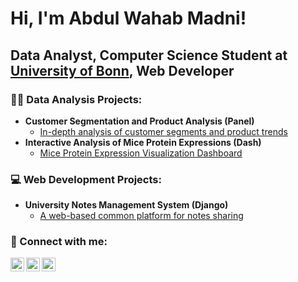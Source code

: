 
<!--
**MadniAbdulWahab/MadniAbdulWahab** is a ✨ _special_ ✨ repository because its `README.md` (this file) appears on your GitHub profile.

Here are some ideas to get you started:

- 🔭 I’m currently working on ...
- 🌱 I’m currently learning ...
- 👯 I’m looking to collaborate on ...
- 🤔 I’m looking for help with ...
- 💬 Ask me about ...
- 📫 How to reach me: ...
- 😄 Pronouns: ...
- ⚡ Fun fact: ...
-->
<h1>Hi, I'm Abdul Wahab Madni!</h1> 
<h2>Data Analyst, Computer Science Student at <a href="https://www.uni-bonn.de/en">University of Bonn</a>, Web Developer</h2>

<h3>👨‍💻 Data Analysis Projects:</h3>

- <b> Customer Segmentation and Product Analysis (Panel)</b>
  - [In-depth analysis of customer segments and product trends](https://github.com/MadniAbdulWahab/CustomerSegmentationandProductAnalysis)
- <b>Interactive Analysis of Mice Protein Expressions (Dash)</b>
  - [Mice Protein Expression Visualization Dashboard](https://github.com/MadniAbdulWahab/InteractiveAnalysisofMiceProteinExpressions) </i>


<h3>💻 Web Development Projects:</h3>

- <b> University Notes Management System (Django)</b>
  - [A web-based common platform for notes sharing](https://github.com/MadniAbdulWahab/UniversityNotesManagementSystem)

<h3> 🤳 Connect with me:</h3>

[<img align="left" alt="Abdul Wahab Madni | LinkedIn" width="22px" src="https://cdn.jsdelivr.net/npm/simple-icons@v3/icons/linkedin.svg" />][linkedin]
[<img align="left" alt="Abdul Wahab Madni | Instagram" width="22px" src="https://cdn.jsdelivr.net/npm/simple-icons@v3/icons/instagram.svg" />][instagram]
[<img align="left" alt="Abdul Wahab Madni | Gmail" width="22px" src="https://cdn.jsdelivr.net/npm/simple-icons@v3/icons/gmail.svg" />][Gmail]

[linkedin]: https://www.linkedin.com/in/abdul-wahab-madni
[instagram]: https://www.instagram.com/notwahab_009/
[Gmail]: mailto:madniabdulwahab@gmail.com

<!--
**joshmadakor1/joshmadakor1** is a ✨ _special_ ✨ repository because its `README.md` (this file) appears on your GitHub profile.

Here are some ideas to get you started:

- 🔭 I’m currently working on ...
- 🌱 I’m currently learning ...
- 👯 I’m looking to collaborate on ...
- 🤔 I’m looking for help with ...
- 💬 Ask me about ...
- 📫 How to reach me: ...
- 😄 Pronouns: ...
- ⚡ Fun fact: ...
-->
